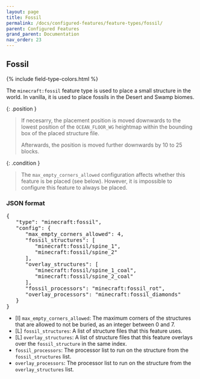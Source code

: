 ```yaml
---
layout: page
title: Fossil
permalink: /docs/configured-features/feature-types/fossil/
parent: Configured Features
grand_parent: Documentation
nav_order: 23
---
```


## Fossil

<head>
    {% include field-type-colors.html %}
</head>

The `minecraft:fossil` feature type is used to place a small structure in the world. In vanilla, it is used to place fossils in the Desert and Swamp biomes.

{: .position }
> If necesarry, the placement position is moved downwards to the lowest position of the `OCEAN_FLOOR_WG` heightmap within the bounding box of the placed structure file.
>
> Afterwards, the position is moved further downwards by 10 to 25 blocks.


{: .condition }
> The `max_empty_corners_allowed` configuration affects whether this feature is be placed (see below). However, it is impossible to configure this feature to always be placed.



### JSON format

<pre>
{
   "type": "minecraft:fossil",
   "config": {
      "max_empty_corners_allowed": 4,
      "fossil_structures": [
         "minecraft:fossil/spine_1",
         "minecraft:fossil/spine_2"
      ],
      "overlay_structures": [
         "minecraft:fossil/spine_1_coal",
         "minecraft:fossil/spine_2_coal"
      ],
      "fossil_processors": "minecraft:fossil_rot",
      "overlay_processors": "minecraft:fossil_diamonds"
   }
}
</pre>

* ‌<bl>[I]</bl> `max_empty_corners_allowed`: The maximum corners of the structures that are allowed to not be buried, as an integer between 0 and 7.
* ‌<re>[L]</re> `fossil_structures`: A list of structure files that this feature uses.
* ‌<re>[L]</re> `overlay_structures`: A list of structure files that this feature overlays over the `fossil_structure` in the same index.
* `fossil_processors`: The processor list to run on the structure from the `fossil_structures` list.
* `overlay_processors`: The processor list to run on the structure from the `overlay_structures` list.